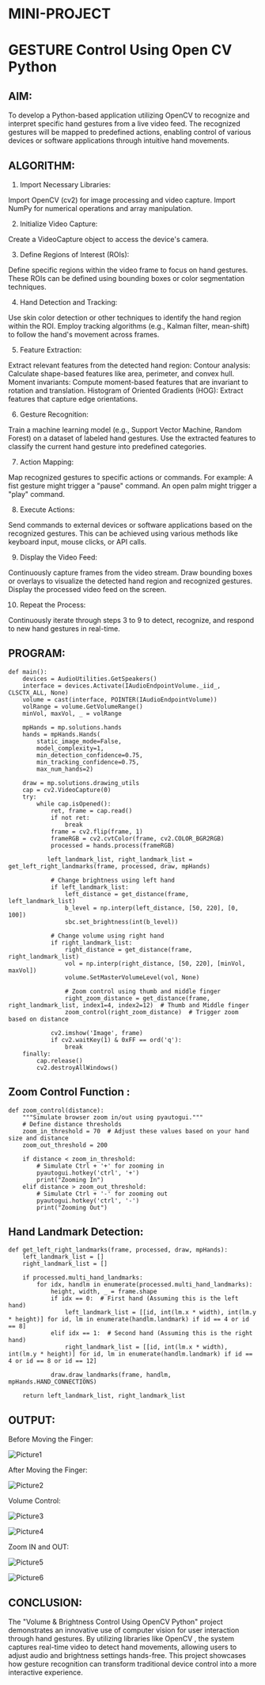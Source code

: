 # MINI-PROJECT
#          GESTURE Control Using Open CV Python

## AIM:

To develop a Python-based application utilizing OpenCV to recognize and interpret specific hand gestures from a live video feed. The recognized gestures will be mapped to predefined actions, enabling control of various devices or software applications through intuitive hand movements.

## ALGORITHM:

1. Import Necessary Libraries:

Import OpenCV (cv2) for image processing and video capture.
Import NumPy for numerical operations and array manipulation.


2. Initialize Video Capture:

Create a VideoCapture object to access the device's camera.


3. Define Regions of Interest (ROIs):

Define specific regions within the video frame to focus on hand gestures.
These ROIs can be defined using bounding boxes or color segmentation techniques.


4. Hand Detection and Tracking:

Use skin color detection or other techniques to identify the hand region within the ROI.
Employ tracking algorithms (e.g., Kalman filter, mean-shift) to follow the hand's movement across frames.


5. Feature Extraction:

Extract relevant features from the detected hand region:
Contour analysis: Calculate shape-based features like area, perimeter, and convex hull.
Moment invariants: Compute moment-based features that are invariant to rotation and translation.
Histogram of Oriented Gradients (HOG): Extract features that capture edge orientations.


6. Gesture Recognition:

Train a machine learning model (e.g., Support Vector Machine, Random Forest) on a dataset of labeled hand gestures.
Use the extracted features to classify the current hand gesture into predefined categories.


7. Action Mapping:

Map recognized gestures to specific actions or commands.
For example:
A fist gesture might trigger a "pause" command.
An open palm might trigger a "play" command.


8. Execute Actions:

Send commands to external devices or software applications based on the recognized gestures.
This can be achieved using various methods like keyboard input, mouse clicks, or API calls.


9. Display the Video Feed:

Continuously capture frames from the video stream.
Draw bounding boxes or overlays to visualize the detected hand region and recognized gestures.
Display the processed video feed on the screen.


10. Repeat the Process:

Continuously iterate through steps 3 to 9 to detect, recognize, and respond to new hand gestures in real-time.

## PROGRAM:
```
def main():
    devices = AudioUtilities.GetSpeakers()
    interface = devices.Activate(IAudioEndpointVolume._iid_, CLSCTX_ALL, None)
    volume = cast(interface, POINTER(IAudioEndpointVolume))
    volRange = volume.GetVolumeRange()
    minVol, maxVol, _ = volRange

    mpHands = mp.solutions.hands
    hands = mpHands.Hands(
        static_image_mode=False,
        model_complexity=1,
        min_detection_confidence=0.75,
        min_tracking_confidence=0.75,
        max_num_hands=2)

    draw = mp.solutions.drawing_utils
    cap = cv2.VideoCapture(0)
    try:
        while cap.isOpened():
            ret, frame = cap.read()
            if not ret:
                break
            frame = cv2.flip(frame, 1)
            frameRGB = cv2.cvtColor(frame, cv2.COLOR_BGR2RGB)
            processed = hands.process(frameRGB)

           left_landmark_list, right_landmark_list = get_left_right_landmarks(frame, processed, draw, mpHands)

            # Change brightness using left hand
            if left_landmark_list:
                left_distance = get_distance(frame, left_landmark_list)
                b_level = np.interp(left_distance, [50, 220], [0, 100])
                sbc.set_brightness(int(b_level))

            # Change volume using right hand
            if right_landmark_list:
                right_distance = get_distance(frame, right_landmark_list)
                vol = np.interp(right_distance, [50, 220], [minVol, maxVol])
                volume.SetMasterVolumeLevel(vol, None)

                # Zoom control using thumb and middle finger
                right_zoom_distance = get_distance(frame, right_landmark_list, index1=4, index2=12)  # Thumb and Middle finger
                zoom_control(right_zoom_distance)  # Trigger zoom based on distance

            cv2.imshow('Image', frame)
            if cv2.waitKey(1) & 0xFF == ord('q'):
                break
    finally:
        cap.release()
        cv2.destroyAllWindows()
```
## Zoom Control Function :
```
def zoom_control(distance):
    """Simulate browser zoom in/out using pyautogui."""
    # Define distance thresholds
    zoom_in_threshold = 70  # Adjust these values based on your hand size and distance
    zoom_out_threshold = 200

    if distance < zoom_in_threshold:
        # Simulate Ctrl + '+' for zooming in
        pyautogui.hotkey('ctrl', '+')
        print("Zooming In")
    elif distance > zoom_out_threshold:
        # Simulate Ctrl + '-' for zooming out
        pyautogui.hotkey('ctrl', '-')
        print("Zooming Out")
```
## Hand Landmark Detection:
```
def get_left_right_landmarks(frame, processed, draw, mpHands):
    left_landmark_list = []
    right_landmark_list = []

    if processed.multi_hand_landmarks:
        for idx, handlm in enumerate(processed.multi_hand_landmarks):
            height, width, _ = frame.shape
            if idx == 0:  # First hand (Assuming this is the left hand)
                left_landmark_list = [[id, int(lm.x * width), int(lm.y * height)] for id, lm in enumerate(handlm.landmark) if id == 4 or id == 8]
            elif idx == 1:  # Second hand (Assuming this is the right hand)
                right_landmark_list = [[id, int(lm.x * width), int(lm.y * height)] for id, lm in enumerate(handlm.landmark) if id == 4 or id == 8 or id == 12]
            
            draw.draw_landmarks(frame, handlm, mpHands.HAND_CONNECTIONS)

    return left_landmark_list, right_landmark_list
```

## OUTPUT:

Before Moving the Finger:

![Picture1](https://github.com/user-attachments/assets/4ebc51e2-0281-45a4-9646-b1c221acc303)

After Moving the Finger:

![Picture2](https://github.com/user-attachments/assets/d956eab9-758c-437c-8839-adfb4e3270ae)

Volume Control:

![Picture3](https://github.com/user-attachments/assets/bbb6ef76-902b-4938-8846-38aff1532a50)


![Picture4](https://github.com/user-attachments/assets/81861228-68e0-44db-8d33-ca935be03483)

Zoom IN and OUT:


![Picture5](https://github.com/user-attachments/assets/33846f2d-14b4-4c25-9bb1-25114873fa64)


![Picture6](https://github.com/user-attachments/assets/630f5997-7d2f-4263-ad88-b6210654ef27)

## CONCLUSION:

The "Volume & Brightness Control Using OpenCV Python" project demonstrates an innovative use of computer vision for user interaction through hand gestures. 
By utilizing libraries like OpenCV , the system captures real-time video to detect hand movements, allowing users to adjust audio and brightness settings hands-free. 
This project showcases how gesture recognition can transform traditional device control into a more interactive experience. 
